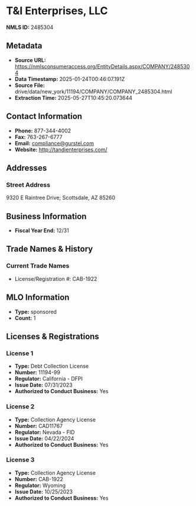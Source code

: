 # T&I Enterprises, LLC

**NMLS ID:** 2485304

## Metadata
- **Source URL:** https://nmlsconsumeraccess.org/EntityDetails.aspx/COMPANY/2485304
- **Data Timestamp:** 2025-01-24T00:46:07.191Z
- **Source File:** drive/data/new_york/11194/COMPANY/COMPANY_2485304.html
- **Extraction Time:** 2025-05-27T10:45:20.073644

## Contact Information
- **Phone:** 877-344-4002
- **Fax:** 763-267-6777
- **Email:** compliance@gurstel.com
- **Website:** http://tandienterprises.com/

## Addresses
### Street Address
9320 E Raintree Drive; Scottsdale, AZ 85260

## Business Information
- **Fiscal Year End:** 12/31

## Trade Names & History
### Current Trade Names
- License/Registration #: CAB-1922

## MLO Information
- **Type:** sponsored
- **Count:** 1

## Licenses & Registrations

### License 1
- **Type:** Debt Collection License
- **Number:** 11194-99
- **Regulator:** California - DFPI
- **Issue Date:** 07/31/2023
- **Authorized to Conduct Business:** Yes

### License 2
- **Type:** Collection Agency License
- **Number:** CAD11767
- **Regulator:** Nevada - FID
- **Issue Date:** 04/22/2024
- **Authorized to Conduct Business:** Yes

### License 3
- **Type:** Collection Agency License
- **Number:** CAB-1922
- **Regulator:** Wyoming
- **Issue Date:** 10/25/2023
- **Authorized to Conduct Business:** Yes

